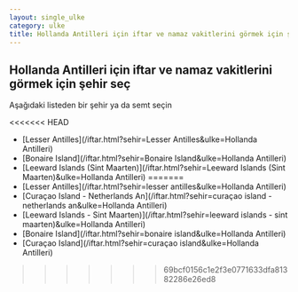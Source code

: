 ```yaml
---
layout: single_ulke
category: ulke
title: Hollanda Antilleri için iftar ve namaz vakitlerini görmek için şehir seç
---
```



## Hollanda Antilleri için iftar ve namaz vakitlerini görmek için şehir seç

Aşağıdaki listeden bir şehir ya da semt seçin


<<<<<<< HEAD
* [Lesser Antilles](/iftar.html?sehir=Lesser Antilles&ulke=Hollanda Antilleri)
* [Bonaire Island](/iftar.html?sehir=Bonaire Island&ulke=Hollanda Antilleri)
* [Leeward Islands (Sint Maarten)](/iftar.html?sehir=Leeward Islands (Sint Maarten)&ulke=Hollanda Antilleri)
=======
* [Lesser Antilles](/iftar.html?sehir=lesser antilles&ulke=Hollanda Antilleri)
* [Curaçao Island - Netherlands An](/iftar.html?sehir=curaçao island - netherlands an&ulke=Hollanda Antilleri)
* [Leeward Islands - Sint Maarten)](/iftar.html?sehir=leeward islands - sint maarten)&ulke=Hollanda Antilleri)
* [Bonaire Island](/iftar.html?sehir=bonaire island&ulke=Hollanda Antilleri)
* [Curaçao Island](/iftar.html?sehir=curaçao island&ulke=Hollanda Antilleri)
>>>>>>> 69bcf0156c1e2f3e0771633dfa81382286e26ed8
